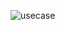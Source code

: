 ![usecase](https://raw.githubusercontent.com/Daveidos/d51-DavidsSlotovs-TiesaistesGrmatuVeikals/main/Pictures/use-case.PNG)



